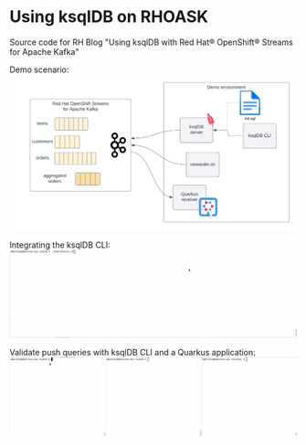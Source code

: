 # Using ksqlDB on RHOASK
Source code for RH Blog "Using ksqlDB with Red Hat® OpenShift® Streams for Apache Kafka"

Demo scenario:
![](./images/demo.png)

Integrating the ksqlDB CLI:
![](./images/sqlValidation.gif)

Validate push queries with ksqlDB CLI and a Quarkus application: 
![](./images/sqlAggregations.gif)